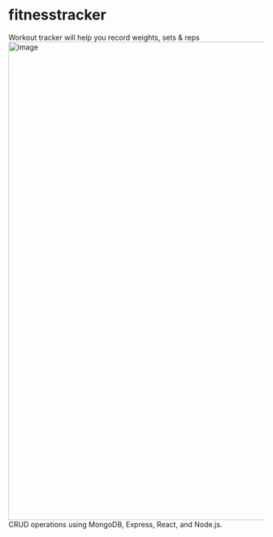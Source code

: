# fitnesstracker
Workout tracker will help you record weights, sets &amp; reps
<img width="942" alt="image" src="https://user-images.githubusercontent.com/122310083/228061653-41f1de2a-719a-4bde-bfbe-ae2e5d3c5e8e.png">
CRUD operations using MongoDB, Express, React, and Node.js.

